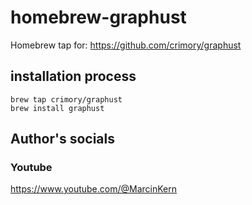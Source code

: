 # homebrew-graphust

Homebrew tap for: https://github.com/crimory/graphust

## installation process

```
brew tap crimory/graphust
brew install graphust
```

## Author's socials
### Youtube
https://www.youtube.com/@MarcinKern